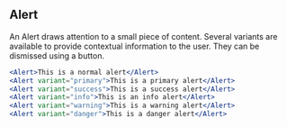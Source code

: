 ## Alert

[wiki]: /wiki/modules/_components_layout_alert_.html

An Alert draws attention to a small piece of content. Several variants are available to provide contextual information to the user. They can be dismissed using a button.

```jsx
<Alert>This is a normal alert</Alert>
<Alert variant="primary">This is a primary alert</Alert>
<Alert variant="success">This is a success alert</Alert>
<Alert variant="info">This is an info alert</Alert>
<Alert variant="warning">This is a warning alert</Alert>
<Alert variant="danger">This is a danger alert</Alert>
```
